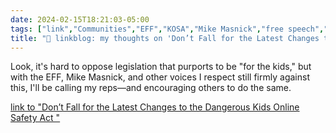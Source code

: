 ```yaml
---
date: 2024-02-15T18:21:03-05:00
tags: ["link","Communities","EFF","KOSA","Mike Masnick","free speech","censorship","internet"]
title: "🔗 linkblog: my thoughts on 'Don’t Fall for the Latest Changes to the Dangerous Kids Online Safety Act '"
---
```

Look, it's hard to oppose legislation that purports to be "for the kids," but with the EFF, Mike Masnick, and other voices I respect still firmly against this, I'll be calling my reps—and encouraging others to do the same.

[link to "Don’t Fall for the Latest Changes to the Dangerous Kids Online Safety Act "](https://www.eff.org/deeplinks/2024/02/dont-fall-latest-changes-dangerous-kids-online-safety-act)
